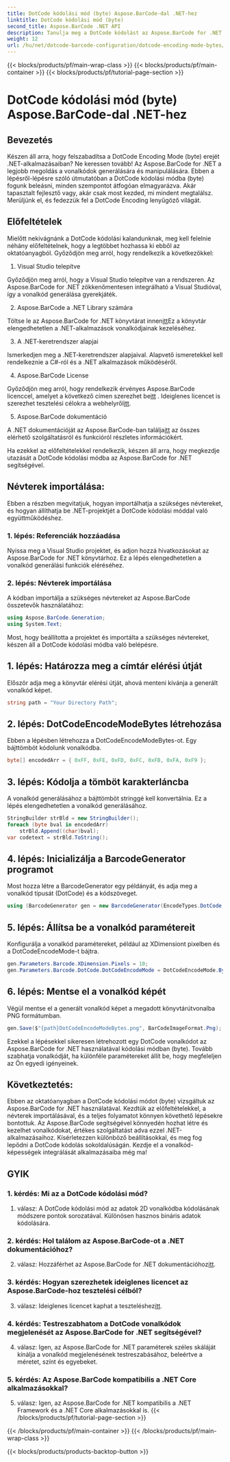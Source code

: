 ```yaml
---
title: DotCode kódolási mód (byte) Aspose.BarCode-dal .NET-hez
linktitle: DotCode kódolási mód (byte)
second_title: Aspose.BarCode .NET API
description: Tanulja meg a DotCode kódolást az Aspose.BarCode for .NET segítségével Lépésről lépésre a vonalkódok generálásához.
weight: 12
url: /hu/net/dotcode-barcode-configuration/dotcode-encoding-mode-bytes/
---
```


{{< blocks/products/pf/main-wrap-class >}}
{{< blocks/products/pf/main-container >}}
{{< blocks/products/pf/tutorial-page-section >}}

# DotCode kódolási mód (byte) Aspose.BarCode-dal .NET-hez

## Bevezetés

Készen áll arra, hogy felszabadítsa a DotCode Encoding Mode (byte) erejét .NET-alkalmazásaiban? Ne keressen tovább! Az Aspose.BarCode for .NET a legjobb megoldás a vonalkódok generálására és manipulálására. Ebben a lépésről-lépésre szóló útmutatóban a DotCode kódolási módba (byte) fogunk beleásni, minden szempontot átfogóan elmagyarázva. Akár tapasztalt fejlesztő vagy, akár csak most kezded, mi mindent megtalálsz. Merüljünk el, és fedezzük fel a DotCode Encoding lenyűgöző világát.

## Előfeltételek

Mielőtt nekivágnánk a DotCode kódolási kalandunknak, meg kell felelnie néhány előfeltételnek, hogy a legtöbbet hozhassa ki ebből az oktatóanyagból. Győződjön meg arról, hogy rendelkezik a következőkkel:

1. Visual Studio telepítve

Győződjön meg arról, hogy a Visual Studio telepítve van a rendszeren. Az Aspose.BarCode for .NET zökkenőmentesen integrálható a Visual Studióval, így a vonalkód generálása gyerekjáték.

2. Aspose.BarCode a .NET Library számára

 Töltse le az Aspose.BarCode for .NET könyvtárat innen[itt](https://releases.aspose.com/barcode/net/)Ez a könyvtár elengedhetetlen a .NET-alkalmazások vonalkódjainak kezeléséhez.

3. A .NET-keretrendszer alapjai

Ismerkedjen meg a .NET-keretrendszer alapjaival. Alapvető ismeretekkel kell rendelkeznie a C#-ról és a .NET alkalmazások működéséről.

4. Aspose.BarCode License

 Győződjön meg arról, hogy rendelkezik érvényes Aspose.BarCode licenccel, amelyet a következő címen szerezhet be[itt](https://purchase.aspose.com/buy) . Ideiglenes licencet is szerezhet tesztelési célokra a webhelyről[itt](https://purchase.aspose.com/temporary-license/).

5. Aspose.BarCode dokumentáció

 A .NET dokumentációját az Aspose.BarCode-ban találja[itt](https://reference.aspose.com/barcode/net/) az összes elérhető szolgáltatásról és funkcióról részletes információkért.

Ha ezekkel az előfeltételekkel rendelkezik, készen áll arra, hogy megkezdje utazását a DotCode kódolási módba az Aspose.BarCode for .NET segítségével.

## Névterek importálása:

Ebben a részben megvitatjuk, hogyan importálhatja a szükséges névtereket, és hogyan állíthatja be .NET-projektjét a DotCode kódolási móddal való együttműködéshez. 

### 1. lépés: Referenciák hozzáadása

Nyissa meg a Visual Studio projektet, és adjon hozzá hivatkozásokat az Aspose.BarCode for .NET könyvtárhoz. Ez a lépés elengedhetetlen a vonalkód generálási funkciók eléréséhez.

### 2. lépés: Névterek importálása

A kódban importálja a szükséges névtereket az Aspose.BarCode összetevők használatához:

```csharp
using Aspose.BarCode.Generation;
using System.Text;
```

Most, hogy beállította a projektet és importálta a szükséges névtereket, készen áll a DotCode kódolási módba való belépésre.

## 1. lépés: Határozza meg a címtár elérési útját

Először adja meg a könyvtár elérési útját, ahová menteni kívánja a generált vonalkód képet.

```csharp
string path = "Your Directory Path";
```

## 2. lépés: DotCodeEncodeModeBytes létrehozása

Ebben a lépésben létrehozza a DotCodeEncodeModeBytes-ot. Egy bájttömböt kódolunk vonalkódba.

```csharp
byte[] encodedArr = { 0xFF, 0xFE, 0xFD, 0xFC, 0xFB, 0xFA, 0xF9 };
```

## 3. lépés: Kódolja a tömböt karakterláncba

A vonalkód generálásához a bájttömböt stringgé kell konvertálnia. Ez a lépés elengedhetetlen a vonalkód generálásához.

```csharp
StringBuilder strBld = new StringBuilder();
foreach (byte bval in encodedArr)
    strBld.Append((char)bval);
var codetext = strBld.ToString();
```

## 4. lépés: Inicializálja a BarcodeGenerator programot

Most hozza létre a BarcodeGenerator egy példányát, és adja meg a vonalkód típusát (DotCode) és a kódszöveget.

```csharp
using (BarcodeGenerator gen = new BarcodeGenerator(EncodeTypes.DotCode, codetext))
```

## 5. lépés: Állítsa be a vonalkód paramétereit

Konfigurálja a vonalkód paramétereket, például az XDimensiont pixelben és a DotCodeEncodeMode-t bájtra.

```csharp
gen.Parameters.Barcode.XDimension.Pixels = 10;
gen.Parameters.Barcode.DotCode.DotCodeEncodeMode = DotCodeEncodeMode.Bytes;
```

## 6. lépés: Mentse el a vonalkód képét

Végül mentse el a generált vonalkód képet a megadott könyvtárútvonalba PNG formátumban.

```csharp
gen.Save($"{path}DotCodeEncodeModeBytes.png", BarCodeImageFormat.Png);
```

Ezekkel a lépésekkel sikeresen létrehozott egy DotCode vonalkódot az Aspose.BarCode for .NET használatával kódolási módban (byte). Tovább szabhatja vonalkódját, ha különféle paramétereket állít be, hogy megfeleljen az Ön egyedi igényeinek.

## Következtetés:

Ebben az oktatóanyagban a DotCode kódolási módot (byte) vizsgáltuk az Aspose.BarCode for .NET használatával. Kezdtük az előfeltételekkel, a névterek importálásával, és a teljes folyamatot könnyen követhető lépésekre bontottuk. Az Aspose.BarCode segítségével könnyedén hozhat létre és kezelhet vonalkódokat, értékes szolgáltatást adva ezzel .NET-alkalmazásaihoz. Kísérletezzen különböző beállításokkal, és meg fog lepődni a DotCode kódolás sokoldalúságán. Kezdje el a vonalkód-képességek integrálását alkalmazásaiba még ma!

## GYIK

### 1. kérdés: Mi az a DotCode kódolási mód?

1. válasz: A DotCode kódolási mód az adatok 2D vonalkódba kódolásának módszere pontok sorozatával. Különösen hasznos bináris adatok kódolására.

### 2. kérdés: Hol találom az Aspose.BarCode-ot a .NET dokumentációhoz?

 2. válasz: Hozzáférhet az Aspose.BarCode for .NET dokumentációhoz[itt](https://reference.aspose.com/barcode/net/).

### 3. kérdés: Hogyan szerezhetek ideiglenes licencet az Aspose.BarCode-hoz tesztelési célból?

 3. válasz: Ideiglenes licencet kaphat a teszteléshez[itt](https://purchase.aspose.com/temporary-license/).

### 4. kérdés: Testreszabhatom a DotCode vonalkódok megjelenését az Aspose.BarCode for .NET segítségével?

4. válasz: Igen, az Aspose.BarCode for .NET paraméterek széles skáláját kínálja a vonalkód megjelenésének testreszabásához, beleértve a méretet, színt és egyebeket.

### 5. kérdés: Az Aspose.BarCode kompatibilis a .NET Core alkalmazásokkal?

5. válasz: Igen, az Aspose.BarCode for .NET kompatibilis a .NET Framework és a .NET Core alkalmazásokkal is.
{{< /blocks/products/pf/tutorial-page-section >}}

{{< /blocks/products/pf/main-container >}}
{{< /blocks/products/pf/main-wrap-class >}}

{{< blocks/products/products-backtop-button >}}
